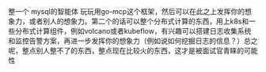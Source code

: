 整一个 mysql的智能体 玩玩用go-mcp这个框架，然后可以在此之上发挥你的想象力，或者别人的想象力。第二个的话可以整个分布式计算的东西，用上k8s和一些分布式计算组件，例如volcano或者kubeflow，有兴趣可以搭建日志收集系统和监控告警方案，再进一步发挥你的想象力（例如说如何挖掘日志的信息？）总之呢，整点别人整不了的东西，整点现在比较火的东西，这才是被面试官青睐的可能性 
